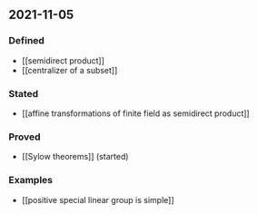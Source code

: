 ## 2021-11-05
### Defined
- [[semidirect product]]
- [[centralizer of a subset]]
### Stated
- [[affine transformations of finite field as semidirect product]]
### Proved
- [[Sylow theorems]] (started)
### Examples
- [[positive special linear group is simple]]